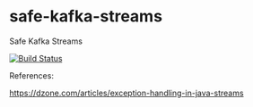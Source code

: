 # safe-kafka-streams
Safe Kafka Streams

[![Build Status](https://travis-ci.org/pragmatico/safe-kafka-streams.svg?branch=master)](https://travis-ci.org/pragmatico/safe-kafka-streams)

References:

https://dzone.com/articles/exception-handling-in-java-streams


